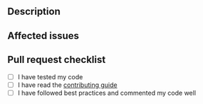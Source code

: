 <!--
This is a comment, which will not show up in your pull request, so you don't need to remove it.
Write all your text below the comments or delete them if you want.
-->

## Description

<!-- An in-depth description of what your pull request does. -->

## Affected issues

<!-- Tag any relevant issues your PR closes by prepending their number with a # (e.g. "Closes #123"). -->

## Pull request checklist

<!-- Please check off as many of these as possible prior to submitting a pull request (if you actually did them).
Put an 'x' between the square brackets to tick the field. -->

* [ ] I have tested my code
* [ ] I have read the [contributing guide](https://github.com/AnarchyLinux/anarchy-linux/blob/HEAD/CONTRIBUTING.md)
* [ ] I have followed best practices and commented my code well